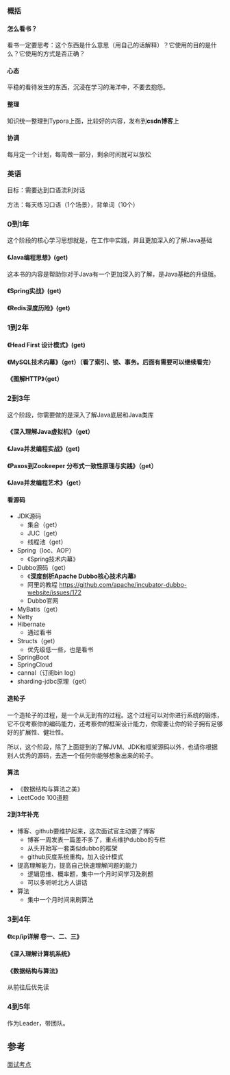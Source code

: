 ### 概括

#### 怎么看书？

看书一定要思考：这个东西是什么意思（用自己的话解释）？它使用的目的是什么？它使用的方式是否正确？

#### 心态

平稳的看待发生的东西，沉浸在学习的海洋中，不要去抱怨。

#### 整理

知识统一整理到Typora上面，比较好的内容，发布到**csdn博客**上

#### 协调

每月定一个计划，每周做一部分，剩余时间就可以放松



### 英语

目标：需要达到口语流利对话

方法：每天练习口语（1个场景），背单词（10个）





### 0到1年

这个阶段的核心学习思想就是，在工作中实践，并且更加深入的了解Java基础

#### 《Java编程思想》(get)

这本书的内容是帮助你对于Java有一个更加深入的了解，是Java基础的升级版。

#### 《Spring实战》(get)

#### 《Redis深度历险》(get)



### 1到2年

#### 《Head First 设计模式》(get)

#### 《MySQL技术内幕》（get）（看了索引、锁、事务。后面有需要可以继续看完）

#### 《图解HTTP》（get）





### 2到3年

这个阶段，你需要做的是深入了解Java底层和Java类库

#### 《深入理解Java虚拟机》（get）

#### 《Java并发编程实战》(get)

#### 《Paxos到Zookeeper  分布式一致性原理与实践》（get）

####  《Java并发编程艺术》（get）





#### 看源码

- JDK源码
  - 集合（get）
  - JUC（get）
  - 线程池（get）
- Spring（Ioc、AOP） 
  -  《Spring技术内幕》
- Dubbo源码（get）
  - 《**深度剖析Apache Dubbo核心技术内幕**》
  - 阿里的教程 <https://github.com/apache/incubator-dubbo-website/issues/172>
  - Dubbo官网
- MyBatis（get）
- Netty
- Hibernate
  - 通过看书
- Structs（get）
  - 优先级低一些，也是看书
- SpringBoot
- SpringCloud
- cannal（订阅bin log）
- sharding-jdbc原理（get）





#### 造轮子

一个造轮子的过程，是一个从无到有的过程。这个过程可以对你进行系统的锻炼，它不仅考察你的编码能力，还考察你的框架设计能力，你需要让你的轮子拥有足够好的扩展性、健壮性。

所以，这个阶段，除了上面提到的了解JVM、JDK和框架源码以外，也请你根据别人优秀的源码，去造一个任何你能够想象出来的轮子。



#### 算法

- 《数据结构与算法之美》
- LeetCode 100道题





#### 2到3年补充

- 博客、github要维护起来，这次面试官主动要了博客
  - 博客一周发表一篇差不多了，重点维护dubbo的专栏
  - 从头开始写一套类似dubbo的框架
  - github灰度系统重构，加入设计模式
- 提高理解能力，提高自己快速理解问题的能力
  - 逻辑思维、概率题，集中一个月时间学习及刷题
  - 可以多听听北方人讲话
- 算法
  - 集中一个月时间来刷算法









### 3到4年

#### 《tcp/ip详解 卷一、二、三》

#### 《深入理解计算机系统》

#### 《数据结构与算法》

从前往后优先读





### 4到5年

作为Leader，带团队。





## 参考

[面试考点](https://www.jianshu.com/p/2e33fc09a59c)



